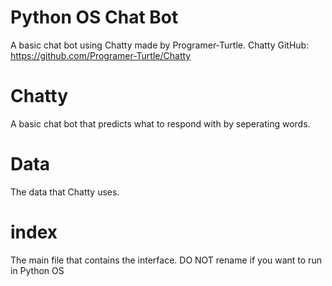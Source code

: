 # Python OS Chat Bot
A basic chat bot using Chatty made by Programer-Turtle. Chatty GitHub: https://github.com/Programer-Turtle/Chatty

# Chatty
A basic chat bot that predicts what to respond with by seperating words.

# Data
The data that Chatty uses.

# index
The main file that contains the interface. DO NOT rename if you want to run in Python OS